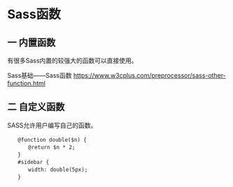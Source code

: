 # Sass函数
## 一 内置函数
有很多Sass内置的较强大的函数可以直接使用。


Sass基础——Sass函数
https://www.w3cplus.com/preprocessor/sass-other-function.html

## 二 自定义函数
SASS允许用户编写自己的函数。

```
　　@function double($n) {
　　　　@return $n * 2;
　　}
　　#sidebar {
　　　　width: double(5px);
　　}
```


